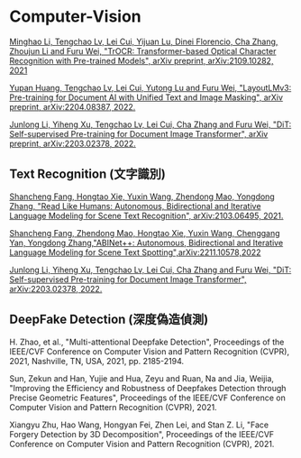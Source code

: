 # Computer-Vision

[Minghao Li, Tengchao Lv, Lei Cui, Yijuan Lu, Dinei Florencio, Cha Zhang, Zhoujun Li and Furu Wei, "TrOCR: Transformer-based Optical Character Recognition with Pre-trained Models", arXiv preprint, arXiv:2109.10282, 2021](https://github.com/Deep-Learning-101/Computer-Vision-Paper/blob/main/TrOCR.md)

[Yupan Huang, Tengchao Lv, Lei Cui, Yutong Lu and Furu Wei, "LayoutLMv3: Pre-training for Document AI with Unified Text and Image Masking", arXiv preprint, arXiv:2204.08387, 2022.](https://github.com/Deep-Learning-101/Computer-Vision-Paper/blob/main/LayoutLMv3.md)

[Junlong Li, Yiheng Xu, Tengchao Lv, Lei Cui, Cha Zhang and Furu Wei, "DiT: Self-supervised Pre-training for Document Image Transformer", arXiv preprint, arXiv:2203.02378, 2022.](https://github.com/Deep-Learning-101/Computer-Vision-Paper/blob/main/DiT.md)

## Text Recognition (文字識別)
[Shancheng Fang, Hongtao Xie, Yuxin Wang, Zhendong Mao, Yongdong Zhang, "Read Like Humans: Autonomous, Bidirectional and Iterative Language Modeling for Scene Text Recognition", arXiv:2103.06495, 2021.](./ABINet.md)

[Shancheng Fang, Zhendong Mao, Hongtao Xie, Yuxin Wang, Chenggang Yan, Yongdong Zhang,"ABINet++: Autonomous, Bidirectional and Iterative Language Modeling for Scene Text Spotting",arXiv:2211.10578,2022](./ABINet%2B%2B.md)

[Junlong Li, Yiheng Xu, Tengchao Lv, Lei Cui, Cha Zhang and Furu Wei, "DiT: Self-supervised Pre-training for Document Image Transformer", arXiv:2203.02378, 2022.](./ABCNet_v2.md)


## DeepFake Detection (深度偽造偵測)
H. Zhao, et al., "Multi-attentional Deepfake Detection", Proceedings of the IEEE/CVF Conference on Computer Vision and Pattern Recognition (CVPR), 2021, Nashville, TN, USA, 2021, pp. 2185-2194.

Sun, Zekun and Han, Yujie and Hua, Zeyu and Ruan, Na and Jia, Weijia, "Improving the Efficiency and Robustness of Deepfakes Detection through Precise Geometric Features", Proceedings of the IEEE/CVF Conference on Computer Vision and Pattern Recognition (CVPR), 2021.

Xiangyu Zhu, Hao Wang, Hongyan Fei, Zhen Lei, and Stan Z. Li, "Face Forgery Detection by 3D Decomposition", Proceedings of the IEEE/CVF Conference on Computer Vision and Pattern Recognition (CVPR), 2021.
